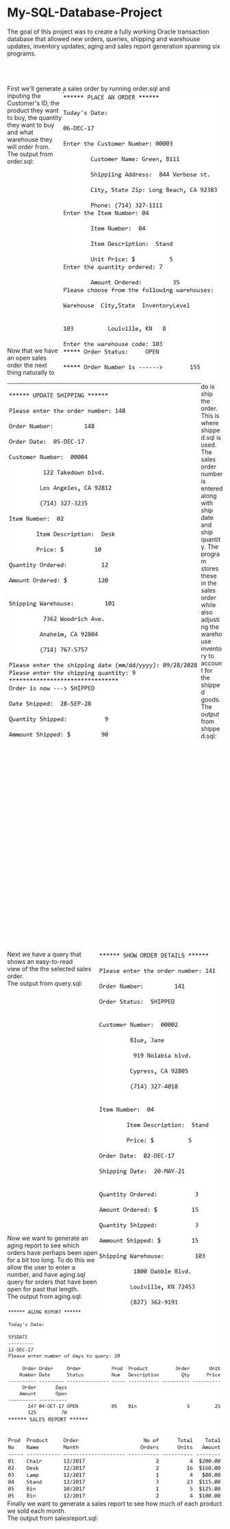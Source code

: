 # My-SQL-Database-Project
The goal of this project was to create a fully working Oracle transaction database that allowed new orders, queries, shipping and warehouse updates, inventory updates, aging and sales report generation spanning six programs.
<br><br><br><br>

First we'll generate a sales order by running order.sql and<img align="right" src="https://github.com/ArnoAlford/My-SQL-Database-Project/blob/master/Order.png">
<br>
inputing the Customer's ID, the product they want to buy, 
the quantity they want to buy and what warehouse they will order from. 
<br>The output from order.sql:
<br><br><br><br><br><br><br><br><br><br><br><br><br><br><br><br><br><br><br><br><br><br><br><br><br><br>
<img align="left" src="https://github.com/ArnoAlford/My-SQL-Database-Project/blob/master/Ship.png">Now that we have an open sales order the next thing naturally
to do is ship the order. This is where shipped.sql is used. The sales order number is entered along with ship date and ship quantity. The program stores these in the sales order while also adjusting the warehouse inventory to account for the shipped goods.<br> The output from shipped.sql:
<br><br><br><br><br><br><br><br><br><br><br><br><br><br><br><br><br><br><br><br><br><br><br><br><br><br><br><br><br><br>
<img align="right" src="https://github.com/ArnoAlford/My-SQL-Database-Project/blob/master/Query.png">Next we have a query that shows an easy-to-read 
<br>view of the the selected sales order.
<br>The output from query.sql:
<br><br><br><br><br><br><br><br><br><br><br><br><br><br><br><br><br><br><br><br><br><br><br><br><br><br><br><br><br><br><br><br><br><br><br>
<img align="left" src="https://github.com/ArnoAlford/My-SQL-Database-Project/blob/master/Aging.png">Now we want to generate an aging report to see which orders have perhaps been open for a bit too long. To do this we allow the user to enter a number, and have aging.sql query for orders that have been open for past that length.
<br>The output from aging.sql:
<br><br><br><br><br><br><br><br>
<img align="right" src="https://github.com/ArnoAlford/My-SQL-Database-Project/blob/master/SalesReport.png">
Finally we want to generate a sales report to see how much of each product we sold each month.
<br>The output from salesreport.sql:
